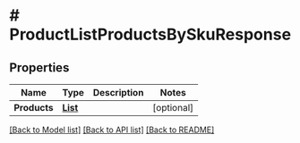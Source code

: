 # # ProductListProductsBySkuResponse


## Properties 


Name | Type | Description | Notes
------------ | ------------- | ------------- | -------------
**Products**| [**List<ProductProductEntity>**](ProductProductEntity.md) |   | [optional]


[[Back to Model list]](../../README.md#models) [[Back to API list]](../../README.md#endpoints) [[Back to README]](../../README.md)

